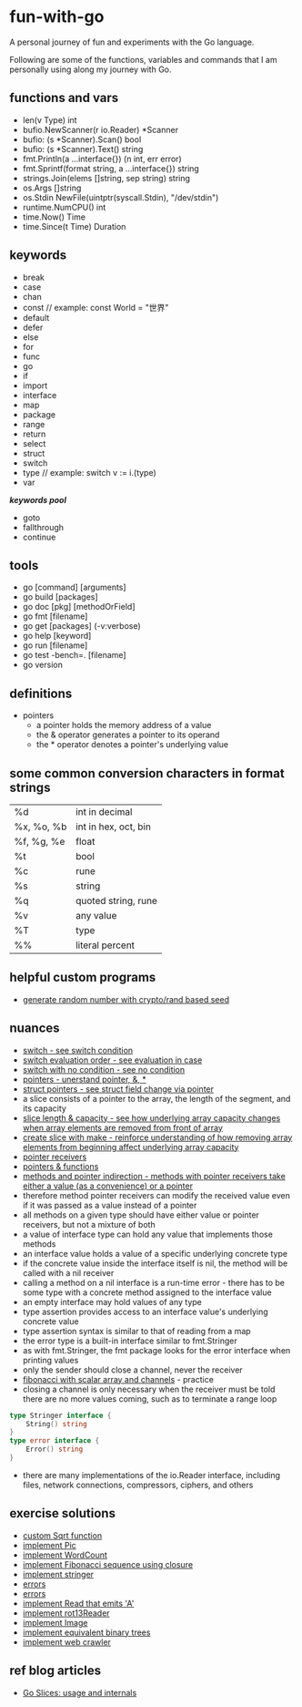 # fun-with-go

A personal journey of fun and experiments with the Go language.

Following are some of the functions, variables and commands that
I am personally using along my journey with Go.

## functions and vars

- len(v Type) int
- bufio.NewScanner(r io.Reader) \*Scanner
- bufio: (s \*Scanner).Scan() bool
- bufio: (s \*Scanner).Text() string
- fmt.Println(a ...interface{}) (n int, err error)
- fmt.Sprintf(format string, a ...interface{}) string
- strings.Join(elems []string, sep string) string
- os.Args []string
- os.Stdin NewFile(uintptr(syscall.Stdin), "/dev/stdin")
- runtime.NumCPU() int
- time.Now() Time
- time.Since(t Time) Duration

## keywords

- break
- case
- chan
- const // example: const World = "世界"
- default
- defer
- else
- for
- func
- go
- if
- import
- interface
- map
- package
- range
- return
- select
- struct
- switch
- type // example: switch v := i.(type)
- var

**_keywords pool_**

- goto
- fallthrough
- continue

## tools

- go [command] [arguments]
- go build [packages]
- go doc [pkg] [methodOrField]
- go fmt [filename]
- go get [packages] (-v:verbose)
- go help [keyword]
- go run [filename]
- go test -bench=. [filename]
- go version

## definitions

- pointers
  - a pointer holds the memory address of a value
  - the & operator generates a pointer to its operand
  - the \* operator denotes a pointer's underlying value

## some common conversion characters in format strings

|            |                      |
| ---------- | -------------------- |
| %d         | int in decimal       |
| %x, %o, %b | int in hex, oct, bin |
| %f, %g, %e | float                |
| %t         | bool                 |
| %c         | rune                 |
| %s         | string               |
| %q         | quoted string, rune  |
| %v         | any value            |
| %T         | type                 |
| %%         | literal percent      |

## helpful custom programs

- [generate random number with crypto/rand based seed](golang/tour/2.basics/1.pkg_var_func/1.packages/packages.go)

## nuances

- [switch - see switch condition](golang/tour/2.basics/2.flow_ctrl/9.switch/switch.go)
- [switch evaluation order - see evaluation in case](golang/tour/2.basics/2.flow_ctrl/10.switch_eval_order/switch_eval_order.go)
- [switch with no condition - see no condition](golang/tour/2.basics/2.flow_ctrl/11.switch_with_no_cond/switch_with_no_cond.go)
- [pointers - unerstand pointer, &, \*](golang/tour/2.basics/3.more_types/1.pointers/pointers.go)
- [struct pointers - see struct field change via pointer](golang/tour/2.basics/3.more_types/4.struct_pointers/struct_pointers.go)
- a slice consists of a pointer to the array, the length of the segment, and its capacity
- [slice length & capacity - see how underlying array capacity changes when array elements are removed from front of array](golang/tour/2.basics/3.more_types/11.slice_len_cap/slice_len_cap.go)
- [create slice with make - reinforce understanding of how removing array elements from beginning affect underlying array capacity](golang/tour/2.basics/3.more_types/13.create_slice_make/create_slice_make.go)
- [pointer receivers](golang/tour/3.methods_and_interfaces/4.methods_pointers/methods_pointers.go)
- [pointers & functions](golang/tour/3.methods_and_interfaces/5.pointers_and_functions/pointers_and_functions.go)
- [methods and pointer indirection - methods with pointer receivers take either a value (as a convenience) or a pointer](golang/tour/3.methods_and_interfaces/6.methods_and_pointer_indirection/methods_and_pointer_indirection.go)
- therefore method pointer receivers can modify the received value even if it was passed as a value instead of a pointer
- all methods on a given type should have either value or pointer receivers, but not a mixture of both
- a value of interface type can hold any value that implements those methods
- an interface value holds a value of a specific underlying concrete type
- if the concrete value inside the interface itself is nil, the method will be called with a nil receiver
- calling a method on a nil interface is a run-time error - there has to be some type with a concrete method assigned to the interface value
- an empty interface may hold values of any type
- type assertion provides access to an interface value's underlying concrete value
- type assertion syntax is similar to that of reading from a map
- the error type is a built-in interface similar to fmt.Stringer
- as with fmt.Stringer, the fmt package looks for the error interface when printing values
- only the sender should close a channel, never the receiver
- [fibonacci with scalar array and channels](golang/tour/4.concurrency/4.range_and_close/range_and_close.go) - practice
- closing a channel is only necessary when the receiver must be told there are no more values coming, such as to terminate a range loop

```go
type Stringer interface {
    String() string
}
type error interface {
    Error() string
}
```

- there are many implementations of the io.Reader interface, including files, network connections, compressors, ciphers, and others

## exercise solutions

- [custom Sqrt function](golang/tour/2.basics/2.flow_ctrl/8.exe_loops_funcs/exe_loops_funcs.go)
- [implement Pic](golang/tour/2.basics/3.more_types/18.exe_slices/exe_slices.go)
- [implement WordCount](golang/tour/2.basics/3.more_types/23.exe_maps/exe_maps.go)
- [implement Fibonacci sequence using closure](golang/tour/2.basics/3.more_types/26.exe_fib_closure/exe_fib_closure.go)
- [implement stringer](golang/tour/3.methods_and_interfaces/18.exe_stringers/exe_stringers.go)
- [errors](golang/tour/3.methods_and_interfaces/20.exe_errors/exe_errors.go)
- [errors](golang/tour/3.methods_and_interfaces/20.exe_errors/exe_errors.go)
- [implement Read that emits 'A'](golang/tour/3.methods_and_interfaces/22.exe_readers/exe_readers.go)
- [implement rot13Reader](golang/tour/3.methods_and_interfaces/23.exe_rot13_reader/exe_rot13_reader.go)
- [implement Image](golang/tour/3.methods_and_interfaces/25.exe_images/exe_images.go)
- [implement equivalent binary trees](golang/tour/4.concurrency/7-8.exe_eq_binary_trees/exe_eq_binary_trees.go)
- [implement web crawler](golang/tour/4.concurrency/10.exe_web_crawler/exe_web_crawler.go)

## ref blog articles

- [Go Slices: usage and internals](https://blog.golang.org/slices-intro)
